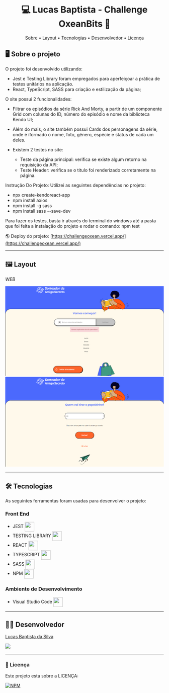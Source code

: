 <h1 align="center"> 💻 Lucas Baptista - Challenge OxeanBits 🧪 </h1>

<p align="center">
 <a href="#-sobre-o-projeto">Sobre</a> •
 <a href="#-layout">Layout</a> • 
 <a href="#-tecnologias">Tecnologias</a> • 
 <a href="#-autor">Desenvolvedor</a> • 
 <a href="#user-content--licença">Licença</a>
</p>

## 🖥️ Sobre o projeto

O projeto foi desenvolvido utilizando:
- Jest e Testing Library foram empregados para aperfeiçoar a prática de testes unitários na aplicação.
- React, TypeScript, SASS para criação e estilização da página;

O site possui 2 funcionalidades:
- Filtrar os episódios da série Rick And Morty, a partir de um componente Grid com colunas do ID, número do episódio e nome da biblioteca Kendo UI;
- Além do mais, o site também possui Cards dos personagens da série, onde é iformado o nome, foto, gênero, espécie e status de cada um deles.

- Existem 2 testes no site:
  - Teste da página principal: verifica se existe algum retorno na requisição da API;
  - Teste Header: verifica se o titulo foi renderizado corretamente na página.

Instrução Do Projeto:
Utilizei as seguintes dependências no projeto:
 - npx create-kendoreact-app
 - npm install axios
 - npm install -g sass
 - npm install sass --save-dev

Para fazer os testes, basta ir através do terminal do windows até a pasta que foi feita a instalação do projeto e rodar o comando: npm test

🌎 Deploy do projeto: [https://challengeoxean.vercel.app/](https://challengeoxean.vercel.app/)

---

## 🖼️ Layout

_WEB_

![GK1](https://github.com/luscabap/lusca-jest/blob/main/public/web_01.png)
![GK1](https://github.com/luscabap/lusca-jest/blob/main/public/web_02.png)

---

## 🛠 Tecnologias 

As seguintes ferramentas foram usadas para desenvolver o projeto:

### Front End
- JEST <img align="center" height="30" width="30" src="https://cdn.jsdelivr.net/gh/devicons/devicon@latest/icons/jest/jest-plain.svg"/>
- TESTING LIBRARY <img align="center" height="30" width="30" src="https://cdn.jsdelivr.net/gh/devicons/devicon/icons/react/react-original.svg"/>
- REACT <img align="center" height="30" width="30" src="https://cdn.jsdelivr.net/gh/devicons/devicon/icons/react/react-original.svg"/>
- TYPESCRIPT <img align="center" height="30" width="30" src="https://cdn.jsdelivr.net/gh/devicons/devicon@latest/icons/typescript/typescript-original.svg"/>
- SASS  <img align="center" height="30" width="30" src="https://cdn.jsdelivr.net/gh/devicons/devicon@latest/icons/sass/sass-original.svg"/>
- NPM <img align="center" height="30" width="30" src="https://cdn.jsdelivr.net/gh/devicons/devicon@latest/icons/npm/npm-original-wordmark.svg"/>
 
          
### Ambiente de Desenvolvimento
- Visual Studio Code <img align="center" height="30" width="30" src="https://cdn.jsdelivr.net/gh/devicons/devicon/icons/vscode/vscode-original-wordmark.svg"/>

---

## 👨‍🎓 Desenvolvedor

<a href="https://www.linkedin.com/in/lucas-baptista-da-silva-133779233/">
Lucas Baptista da Silva</a>

<br/>

<a href = "mailto:lucasbaptistasilva.dev@gmail.com"><img src="https://img.shields.io/badge/-Gmail-%23333?style=for-the-badge&logo=gmail&logoColor=white"  target="_blank"></a>

---

### 📝 Licença

Este projeto esta sobre a LICENÇA:

[![NPM](https://img.shields.io/npm/l/react)](https://github.com/luscabap/lusca-projeto_organo/blob/master/LICENSE)
